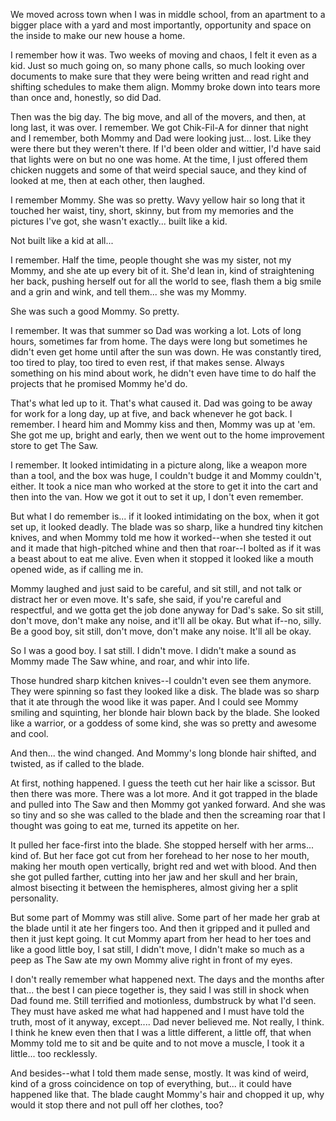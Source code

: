 We moved across town when I was in middle school, from an apartment to a bigger place with a yard and most importantly, opportunity and space on the inside to make our new house a home.

I remember how it was. Two weeks of moving and chaos, I felt it even as a kid. Just so much going on, so many phone calls, so much looking over documents to make sure that they were being written and read right and shifting schedules to make them align. Mommy broke down into tears more than once and, honestly, so did Dad.

Then was the big day. The big move, and all of the movers, and then, at long last, it was over. I remember. We got Chik-Fil-A for dinner that night and I remember, both Mommy and Dad were looking just... lost. Like they were there but they weren't there. If I'd been older and wittier, I'd have said that lights were on but no one was home. At the time, I just offered them chicken nuggets and some of that weird special sauce, and they kind of looked at me, then at each other, then laughed.

I remember Mommy. She was so pretty. Wavy yellow hair so long that it touched her waist, tiny, short, skinny, but from my memories and the pictures I've got, she wasn't exactly... built like a kid.

Not built like a kid at all...

I remember. Half the time, people thought she was my sister, not my Mommy, and she ate up every bit of it. She'd lean in, kind of straightening her back, pushing herself out for all the world to see, flash them a big smile and a grin and wink, and tell them... she was my Mommy.

She was such a good Mommy. So pretty.

I remember. It was that summer so Dad was working a lot. Lots of long hours, sometimes far from home. The days were long but sometimes he didn't even get home until after the sun was down. He was constantly tired, too tired to play, too tired to even rest, if that makes sense. Always something on his mind about work, he didn't even have time to do half the projects that he promised Mommy he'd do.

That's what led up to it. That's what caused it. Dad was going to be away for work for a long day, up at five, and back whenever he got back. I remember. I heard him and Mommy kiss and then, Mommy was up at 'em. She got me up, bright and early, then we went out to the home improvement store to get The Saw.

I remember. It looked intimidating in a picture along, like a weapon more than a tool, and the box was huge, I couldn't budge it and Mommy couldn't, either. It took a nice man who worked at the store to get it into the cart and then into the van. How we got it out to set it up, I don't even remember.

But what I do remember is... if it looked intimidating on the box, when it got set up, it looked deadly. The blade was so sharp, like a hundred tiny kitchen knives, and when Mommy told me how it worked--when she tested it out and it made that high-pitched whine and then that roar--I bolted as if it was a beast about to eat me alive. Even when it stopped it looked like a mouth opened wide, as if calling me in.

Mommy laughed and just said to be careful, and sit still, and not talk or distract her or even move. It's safe, she said, if you're careful and respectful, and we gotta get the job done anyway for Dad's sake. So sit still, don't move, don't make any noise, and it'll all be okay. But what if--no, silly. Be a good boy, sit still, don't move, don't make any noise. It'll all be okay.

So I was a good boy. I sat still. I didn't move. I didn't make a sound as Mommy made The Saw whine, and roar, and whir into life.

Those hundred sharp kitchen knives--I couldn't even see them anymore. They were spinning so fast they looked like a disk. The blade was so sharp that it ate through the wood like it was paper. And I could see Mommy smiling and squinting, her blonde hair blown back by the blade. She looked like a warrior, or a goddess of some kind, she was so pretty and awesome and cool.

And then... the wind changed. And Mommy's long blonde hair shifted, and twisted, as if called to the blade.

At first, nothing happened. I guess the teeth cut her hair like a scissor. But then there was more. There was a lot more. And it got trapped in the blade and pulled into The Saw and then Mommy got yanked forward. And she was so tiny and so she was called to the blade and then the screaming roar that I thought was going to eat me, turned its appetite on her. 

It pulled her face-first into the blade. She stopped herself with her arms... kind of. But her face got cut from her forehead to her nose to her mouth, making her mouth open vertically, bright red and wet with blood. And then she got pulled farther, cutting into her jaw and her skull and her brain, almost bisecting it between the hemispheres, almost giving her a split personality. 

But some part of Mommy was still alive. Some part of her made her grab at the blade until it ate her fingers too. And then it gripped and it pulled and then it just kept going. It cut Mommy apart from her head to her toes and like a good little boy, I sat still, I didn't move, I didn't make so much as a peep as The Saw ate my own Mommy alive right in front of my eyes.

I don't really remember what happened next. The days and the months after that... the best I can piece together is, they said I was still in shock when Dad found me. Still terrified and motionless, dumbstruck by what I'd seen. They must have asked me what had happened and I must have told the truth, most of it anyway, except.... Dad never believed me. Not really, I think. I think he knew even then that I was a little different, a little off, that when Mommy told me to sit and be quite and to not move a muscle, I took it a little... too recklessly.

And besides--what I told them made sense, mostly. It was kind of weird, kind of a gross coincidence on top of everything, but... it could have happened like that. The blade caught Mommy's hair and chopped it up, why would it stop there and not pull off her clothes, too?
